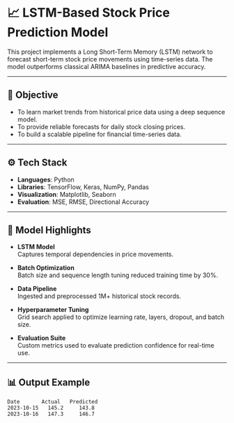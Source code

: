 # 📈 LSTM-Based Stock Price Prediction Model

This project implements a Long Short-Term Memory (LSTM) network to forecast short-term stock price movements using time-series data. The model outperforms classical ARIMA baselines in predictive accuracy.

---

## 🎯 Objective

- To learn market trends from historical price data using a deep sequence model.
- To provide reliable forecasts for daily stock closing prices.
- To build a scalable pipeline for financial time-series data.

---

## ⚙️ Tech Stack

- **Languages**: Python  
- **Libraries**: TensorFlow, Keras, NumPy, Pandas  
- **Visualization**: Matplotlib, Seaborn  
- **Evaluation**: MSE, RMSE, Directional Accuracy

---

## 🧠 Model Highlights

- **LSTM Model**  
  Captures temporal dependencies in price movements.

- **Batch Optimization**  
  Batch size and sequence length tuning reduced training time by 30%.

- **Data Pipeline**  
  Ingested and preprocessed 1M+ historical stock records.

- **Hyperparameter Tuning**  
  Grid search applied to optimize learning rate, layers, dropout, and batch size.

- **Evaluation Suite**  
  Custom metrics used to evaluate prediction confidence for real-time use.

---

## 📊 Output Example

```text
Date       Actual   Predicted
2023-10-15   145.2     143.8
2023-10-16   147.3     146.7
